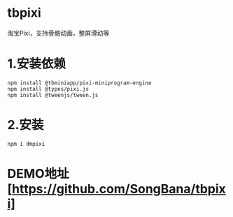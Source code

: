 # tbpixi
淘宝Pixi，支持骨骼动画，整屏滑动等

# 1.安装依赖
```
npm install @tbminiapp/pixi-miniprogram-engine
npm install @types/pixi.js
npm install @tweenjs/tween.js
```
# 2.安装
```
npm i dmpixi
```

# DEMO地址[https://github.com/SongBana/tbpixi]